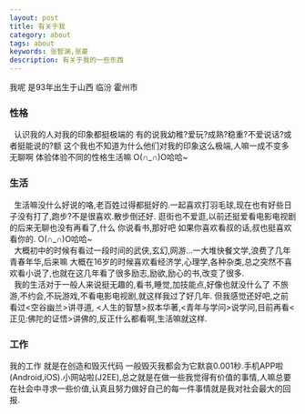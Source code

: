 ```yaml
---
layout: post
title: 有关于我
category: about
tags: about
keywords: 张智渊,张豪
description: 有关于我的一些东西
---
```


我呢    是93年出生于山西 临汾 霍州市 <!--目前未婚,所以招聘各种男女友咯-->

### 性格
&nbsp;&nbsp;认识我的人对我的印象都挺极端的 有的说我幼稚?爱玩?成熟?稳重?不爱说话?或者挺能说的?额 这个我也不知道为什么他们对我的印象这么极端,人嘛一成不变多无聊啊 体验体验不同的性格生活嘛 
O(∩_∩)O哈哈~

### 生活
&nbsp;&nbsp;生活嘛没什么好说的咯,老百姓过得都挺好的.一起喜欢打羽毛球,现在也有好些日子没有打了,跑步?不是很喜欢.散步倒还好. 逛街也不爱逛,以前还挺爱看电影电视剧的后来无聊也没有再看了,什么 你说看书,那好吧 如果你喜欢看叔的话,叔也挺喜欢看你的. O(∩_∩)O哈哈~          <br>&nbsp;&nbsp;大概初中的时候有看过一段时间的武侠,玄幻,网游...一大堆快餐文学,浪费了几年青春年华,后来嘛 大概在16岁的时候喜欢看经济学,心理学,各种杂类,总之突然不喜欢看小说了,也就在这几年看了很多励志,励欲,励心的书,改变了很多. 
<br>&nbsp;&nbsp;我的生活对于一般人来说挺无趣的,看书,睡觉,加技能点,好像也就没什么了 不旅游,不约会,不玩游戏,不看电影电视剧,就这样我过了好几年. 但我感觉还好吧,之前看过<空谷幽兰>讲寻道, <人生的智慧>叔本华著,<青年与学问>说学问,目前再看<正见:佛陀的证悟>讲佛的,反正什么都看啊,生活嘛就这样.

### 工作
我的工作 就是在创造和毁灭代码 一般毁灭我都会为它默哀0.001秒.手机APP啦(Android,iOS).小网站啦(J2EE),总之就是在做一些我觉得有价值的事情,人嘛总要在社会中寻求一些价值,认真且努力做好自己的每一件事情就是我对社会最大的回报.

<!--
### 朋友
I Need Friend And Love   
<br>
![](/assets/img/xieyan.png) ![](/assets/img/xieyan.png) ![](/assets/img/xieyan.png) ![](/assets/img/xieyan.png) ![](/assets/img/xieyan.png) ![](/assets/img/xieyan.png)
<br><br>  O(∩_∩)O哈哈~................
-->



